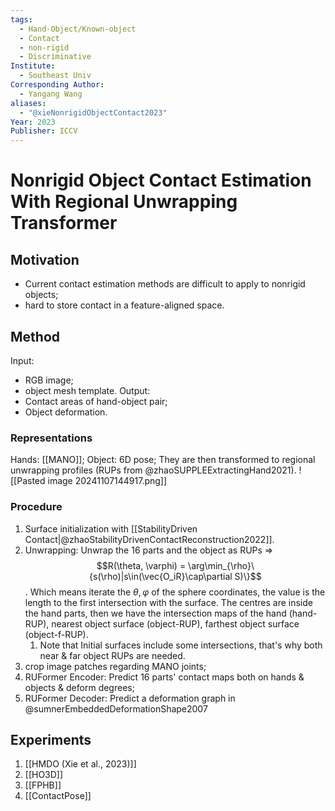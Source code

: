 ```yaml
---
tags:
  - Hand-Object/Known-object
  - Contact
  - non-rigid
  - Discriminative
Institute:
  - Southeast Univ
Corresponding Author:
  - Yangang Wang
aliases:
  - "@xieNonrigidObjectContact2023"
Year: 2023
Publisher: ICCV
---
```

# Nonrigid Object Contact Estimation With Regional Unwrapping Transformer
## Motivation
* Current contact estimation methods are difficult to apply to nonrigid objects;
* hard to store contact in a feature-aligned space.
## Method
Input:
* RGB image;
* object mesh template.
Output:
* Contact areas of hand-object pair;
* Object deformation.
### Representations
Hands: [[MANO]];
Object: 6D pose;
They are then transformed to regional unwrapping profiles (RUPs from @zhaoSUPPLEExtractingHand2021). 
![[Pasted image 20241107144917.png]]
### Procedure
1. Surface initialization with [[StabilityDriven Contact|@zhaoStabilityDrivenContactReconstruction2022]]. 
2. Unwrapping: Unwrap the 16 parts and the object as RUPs => $$R(\theta, \varphi) = \arg\min_{\rho}\{s(\rho)|s\in(\vec{O_iR}\cap\partial S)\}$$. Which means iterate the $\theta, \varphi$ of the sphere coordinates, the value is the length to the first intersection with the surface. The centres are inside the hand parts, then we have the intersection maps of the hand (hand-RUP), nearest object surface (object-RUP), farthest object surface (object-f-RUP).
	1. Note that Initial surfaces include some intersections, that's why both near & far object RUPs are needed.
3. crop image patches regarding MANO joints;
4. RUFormer Encoder: Predict 16 parts' contact maps both on hands & objects & deform degrees;
5. RUFormer Decoder: Predict a deformation graph in @sumnerEmbeddedDeformationShape2007 

## Experiments
1. [[HMDO (Xie et al., 2023)]]
2. [[HO3D]]
3. [[FPHB]]
4. [[ContactPose]]